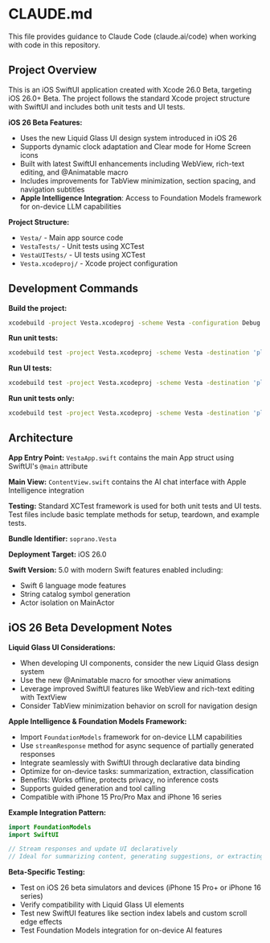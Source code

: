 # CLAUDE.md

This file provides guidance to Claude Code (claude.ai/code) when working with code in this repository.

## Project Overview

This is an iOS SwiftUI application created with Xcode 26.0 Beta, targeting iOS 26.0+ Beta. The project follows the standard Xcode project structure with SwiftUI and includes both unit tests and UI tests.

**iOS 26 Beta Features:**
- Uses the new Liquid Glass UI design system introduced in iOS 26
- Supports dynamic clock adaptation and Clear mode for Home Screen icons
- Built with latest SwiftUI enhancements including WebView, rich-text editing, and @Animatable macro
- Includes improvements for TabView minimization, section spacing, and navigation subtitles
- **Apple Intelligence Integration**: Access to Foundation Models framework for on-device LLM capabilities

**Project Structure:**
- `Vesta/` - Main app source code
- `VestaTests/` - Unit tests using XCTest
- `VestaUITests/` - UI tests using XCTest
- `Vesta.xcodeproj/` - Xcode project configuration

## Development Commands

**Build the project:**
```bash
xcodebuild -project Vesta.xcodeproj -scheme Vesta -configuration Debug build
```

**Run unit tests:**
```bash
xcodebuild test -project Vesta.xcodeproj -scheme Vesta -destination 'platform=iOS Simulator,name=iPhone 15'
```

**Run UI tests:**
```bash
xcodebuild test -project Vesta.xcodeproj -scheme Vesta -destination 'platform=iOS Simulator,name=iPhone 15' -only-testing:VestaUITests
```

**Run unit tests only:**
```bash
xcodebuild test -project Vesta.xcodeproj -scheme Vesta -destination 'platform=iOS Simulator,name=iPhone 15' -only-testing:VestaTests
```

## Architecture

**App Entry Point:** `VestaApp.swift` contains the main App struct using SwiftUI's `@main` attribute

**Main View:** `ContentView.swift` contains the AI chat interface with Apple Intelligence integration

**Testing:** Standard XCTest framework is used for both unit tests and UI tests. Test files include basic template methods for setup, teardown, and example tests.

**Bundle Identifier:** `soprano.Vesta`

**Deployment Target:** iOS 26.0

**Swift Version:** 5.0 with modern Swift features enabled including:
- Swift 6 language mode features
- String catalog symbol generation
- Actor isolation on MainActor

## iOS 26 Beta Development Notes

**Liquid Glass UI Considerations:**
- When developing UI components, consider the new Liquid Glass design system
- Use the new @Animatable macro for smoother view animations
- Leverage improved SwiftUI features like WebView and rich-text editing with TextView
- Consider TabView minimization behavior on scroll for navigation design

**Apple Intelligence & Foundation Models Framework:**
- Import `FoundationModels` framework for on-device LLM capabilities
- Use `streamResponse` method for async sequence of partially generated responses
- Integrate seamlessly with SwiftUI through declarative data binding
- Optimize for on-device tasks: summarization, extraction, classification
- Benefits: Works offline, protects privacy, no inference costs
- Supports guided generation and tool calling
- Compatible with iPhone 15 Pro/Pro Max and iPhone 16 series

**Example Integration Pattern:**
```swift
import FoundationModels
import SwiftUI

// Stream responses and update UI declaratively
// Ideal for summarizing content, generating suggestions, or extracting information
```

**Beta-Specific Testing:**
- Test on iOS 26 beta simulators and devices (iPhone 15 Pro+ or iPhone 16 series)
- Verify compatibility with Liquid Glass UI elements
- Test new SwiftUI features like section index labels and custom scroll edge effects
- Test Foundation Models integration for on-device AI features